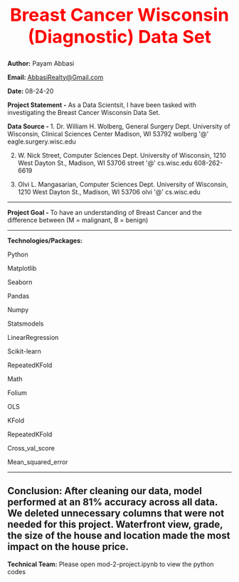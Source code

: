 <b><center> <h1 style="color:red;font-size:40px;"> Breast Cancer Wisconsin (Diagnostic) Data Set </b></h1></center>
---------------------------------------------------------------------------------------  
<b>Author:</b> Payam Abbasi

<b>Email: </b>AbbasiRealty@Gmail.com

<b>Date: </b>08-24-20

<b>Project Statement -</b> As a Data Scientsit, I have been tasked with investigating the Breast Cancer Wisconsin Data Set. 

<b>Data Source - </b> 1. Dr. William H. Wolberg, General Surgery Dept.
University of Wisconsin, Clinical Sciences Center
Madison, WI 53792
wolberg '@' eagle.surgery.wisc.edu

2. W. Nick Street, Computer Sciences Dept.
University of Wisconsin, 1210 West Dayton St., Madison, WI 53706
street '@' cs.wisc.edu 608-262-6619

3. Olvi L. Mangasarian, Computer Sciences Dept.
University of Wisconsin, 1210 West Dayton St., Madison, WI 53706
olvi '@' cs.wisc.edu</a>

---------------------------------------------------------------------------------------
<b>Project Goal - </b> To have an understanding of Breast Cancer and the difference between (M = malignant, B = benign)

---------------------------------------------------------------------------------------
<b>Technologies/Packages:</b>

Python

Matplotlib

Seaborn

Pandas

Numpy

Statsmodels

LinearRegression

Scikit-learn

RepeatedKFold

Math

Folium

OLS

KFold

RepeatedKFold

Cross_val_score

Mean_squared_error

----------------------------------------------------------------------------------------------
Conclusion: After cleaning our data, model performed at an 81% accuracy across all data. We deleted unnecessary columns that were not needed for this project. Waterfront view, grade, the size of the house and location made the most impact on the house price. 
----------------------------------------------------------------------------------------------
<b>Technical Team:</b> Please open mod-2-project.ipynb to view the python codes
